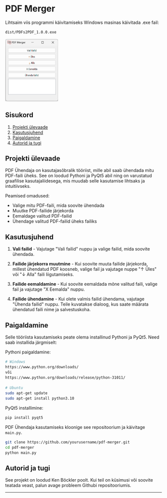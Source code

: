 # PDF Merger

Lihtsaim viis programmi käivitamiseks Windows masinas käivitada .exe fail:
```bash
dist/PDFs2PDF_1.0.0.exe
```
<img src="example.png" alt="Näidisprogrammi kuva" style="width:170px; height:200px;">

## Sisukord
1. [Projekti ülevaade](#projekti-ülevaade)
2. [Kasutusjuhend](#kasutusjuhend)
3. [Paigaldamine](#paigaldamine)
4. [Autorid ja tugi](#autorid-ja-tugi)

## Projekti ülevaade

PDF Ühendaja on kasutajasõbralik tööriist, mille abil saab ühendada mitu PDF-faili üheks. See on loodud Pythoni ja PyQt5 abil ning on varustatud graafilise kasutajaliidesega, mis muudab selle kasutamise lihtsaks ja intuitiivseks.

Peamised omadused:
* Valige mitu PDF-faili, mida soovite ühendada
* Muutke PDF-failide järjekorda
* Eemaldage valitud PDF-failid
* Ühendage valitud PDF-failid üheks failiks

## Kasutusjuhend

1. **Vali failid** - Vajutage "Vali failid" nuppu ja valige failid, mida soovite ühendada.

2. **Failide järjekorra muutmine** - Kui soovite muuta failide järjekorda, millest ühendatud PDF koosneb, valige fail ja vajutage nuppe "↑ Üles" või "↓ Alla" faili liigutamiseks.

3. **Failide eemaldamine** - Kui soovite eemaldada mõne valitud faili, valige fail ja vajutage "X Eemalda" nuppu.

4. **Failide ühendamine** - Kui olete valmis failid ühendama, vajutage "Ühenda failid" nuppu. Teile kuvatakse dialoog, kus saate määrata ühendatud faili nime ja salvestuskoha.

## Paigaldamine

Selle tööriista kasutamiseks peate olema installinud Pythoni ja PyQt5. Need saab installida järgmiselt:

Pythoni paigaldamine:
```bash
# Windows
https://www.python.org/downloads/
või
https://www.python.org/downloads/release/python-31011/

# Ubuntu
sudo apt-get update
sudo apt-get install python3.10
```

PyQt5 installimine:
```bash
pip install pyqt5
```

PDF Ühendaja kasutamiseks kloonige see repositoorium ja käivitage `main.py`.

```bash
git clone https://github.com/yourusername/pdf-merger.git
cd pdf-merger
python main.py
```

## Autorid ja tugi

See projekt on loodud Ken Böckler poolt. Kui teil on küsimusi või soovite teatada veast, palun avage probleem Githubi repositooriumis.

---